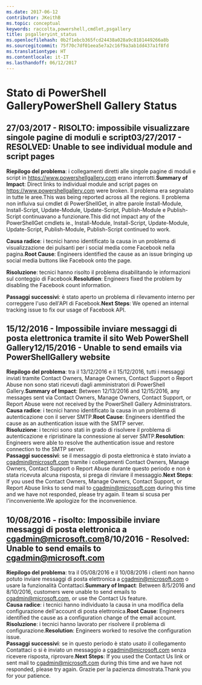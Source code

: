 ```yaml
---
ms.date: 2017-06-12
contributor: JKeithB
ms.topic: conceptual
keywords: raccolta,powershell,cmdlet,psgallery
title: psgalleryint_status
ms.openlocfilehash: 0b2f1ebcb365fcd24438a028a9c8181449266a8b
ms.sourcegitcommit: 75f70c7df01eea5e7a2c16f9a3ab1dd437a1f8fd
ms.translationtype: HT
ms.contentlocale: it-IT
ms.lasthandoff: 06/12/2017
---
```

<a name="powershell-gallery-status"></a><span data-ttu-id="78f54-103">Stato di PowerShell Gallery</span><span class="sxs-lookup"><span data-stu-id="78f54-103">PowerShell Gallery Status</span></span>
=========================

## <a name="03272017---resolved-unable-to-see-individual-module-and-script-pages"></a><span data-ttu-id="78f54-104">27/03/2017 - RISOLTO: impossibile visualizzare singole pagine di moduli e script</span><span class="sxs-lookup"><span data-stu-id="78f54-104">03/27/2017 - RESOLVED: Unable to see individual module and script pages</span></span>

<span data-ttu-id="78f54-105">__Riepilogo del problema__: i collegamenti diretti alle singole pagine di moduli e script in https://www.powershellgallery.com erano interrotti.</span><span class="sxs-lookup"><span data-stu-id="78f54-105">__Summary of Impact__: Direct links to individual module and script pages on https://www.powershellgallery.com were broken.</span></span> <span data-ttu-id="78f54-106">Il problema era segnalato in tutte le aree.</span><span class="sxs-lookup"><span data-stu-id="78f54-106">This was being reported across all the regions.</span></span> <span data-ttu-id="78f54-107">Il problema non influiva sui cmdlet di PowerShellGet, in altre parole Install-Module, Install-Script, Update-Module, Update-Script, Publish-Module e Publish-Script continuavano a funzionare.</span><span class="sxs-lookup"><span data-stu-id="78f54-107">This did not impact any of the PowerShellGet cmdlets ie., Install-Module, Install-Script, Update-Module, Update-Script, Publish-Module, Publish-Script continued to work.</span></span>

<span data-ttu-id="78f54-108">__Causa radice__: i tecnici hanno identificato la causa in un problema di visualizzazione dei pulsanti per i social media come Facebook nella pagina.</span><span class="sxs-lookup"><span data-stu-id="78f54-108">__Root Cause__: Engineers identified the cause as an issue bringing up social media buttons like Facebook onto the page.</span></span>  

<span data-ttu-id="78f54-109">__Risoluzione__: tecnici hanno risolto il problema disabilitando le informazioni sul conteggio di Facebook.</span><span class="sxs-lookup"><span data-stu-id="78f54-109">__Resolution__: Engineers fixed the problem by disabling the Facebook count information.</span></span>

<span data-ttu-id="78f54-110">__Passaggi successivi__: è stato aperto un problema di rilevamento interno per correggere l'uso dell'API di Facebook.</span><span class="sxs-lookup"><span data-stu-id="78f54-110">__Next Steps__: We opened an internal tracking issue to fix our usage of Facebook API.</span></span>

## <a name="12152016---unable-to-send-emails-via-powershellgallery-website"></a><span data-ttu-id="78f54-111">15/12/2016 - Impossibile inviare messaggi di posta elettronica tramite il sito Web PowerShell Gallery</span><span class="sxs-lookup"><span data-stu-id="78f54-111">12/15/2016 - Unable to send emails via PowerShellGallery website</span></span>

<span data-ttu-id="78f54-112">__Riepilogo del problema__: tra il 13/12/2016 e il 15/12/2016, tutti i messaggi inviati tramite Contact Owners, Manage Owners, Contact Support o Report Abuse non sono stati ricevuti dagli amministratori di PowerShell Gallery.</span><span class="sxs-lookup"><span data-stu-id="78f54-112">__Summary of Impact__: Between 12/13/2016 and 12/15/2016, any messages sent via Contact Owners, Manage Owners, Contact Support, or Report Abuse were not received by the PowerShell Gallery Administrators.</span></span>  
<span data-ttu-id="78f54-113">__Causa radice__: i tecnici hanno identificato la causa in un problema di autenticazione con il server SMTP.</span><span class="sxs-lookup"><span data-stu-id="78f54-113">__Root Cause__: Engineers identified the cause as an authentication issue with the SMTP server.</span></span>  
<span data-ttu-id="78f54-114">__Risoluzione__: i tecnici sono stati in grado di risolvere il problema di autenticazione e ripristinare la connessione al server SMTP.</span><span class="sxs-lookup"><span data-stu-id="78f54-114">__Resolution__: Engineers were able to resolve the authentication issue and restore connection to the SMTP server.</span></span>  
<span data-ttu-id="78f54-115">__Passaggi successivi__: se il messaggio di posta elettronica è stato inviato a cgadmin@microsoft.com tramite i collegamenti Contact Owners, Manage Owners, Contact Support o Report Abuse durante questo periodo e non è stata ricevuta alcuna risposta, si prega di rinviare il messaggio.</span><span class="sxs-lookup"><span data-stu-id="78f54-115">__Next Steps__: If you used the Contact Owners, Manage Owners, Contact Support, or Report Abuse links to send mail to cgadmin@microsoft.com during this time and we have not responded, please try again.</span></span> <span data-ttu-id="78f54-116">Il team si scusa per l'inconveniente.</span><span class="sxs-lookup"><span data-stu-id="78f54-116">We apologize for the inconvenience.</span></span>   


## <a name="8102016---resolved-unable-to-send-emails-to-cgadminmicrosoftcom"></a><span data-ttu-id="78f54-117">10/08/2016 - risolto: Impossibile inviare messaggi di posta elettronica a cgadmin@microsoft.com</span><span class="sxs-lookup"><span data-stu-id="78f54-117">8/10/2016 - Resolved: Unable to send emails to cgadmin@microsoft.com</span></span>
<span data-ttu-id="78f54-118">__Riepilogo del problema__: tra il 05/08/2016 e il 10/08/2016 i clienti non hanno potuto inviare messaggi di posta elettronica a cgadmin@microsoft.com o usare la funzionalità Contattaci.</span><span class="sxs-lookup"><span data-stu-id="78f54-118">__Summary of Impact__: Between 8/5/2016 and 8/10/2016, customers were unable to send emails to cgadmin@microsoft.com, or use the Contact Us feature.</span></span>  
<span data-ttu-id="78f54-119">__Causa radice__: i tecnici hanno individuato la causa in una modifica della configurazione dell'account di posta elettronica.</span><span class="sxs-lookup"><span data-stu-id="78f54-119">__Root Cause__: Engineers identified the cause as a configuration change of the email account.</span></span>  
<span data-ttu-id="78f54-120">__Risoluzione__: i tecnici hanno lavorato per risolvere il problema di configurazione.</span><span class="sxs-lookup"><span data-stu-id="78f54-120">__Resolution__: Engineers worked to resolve the configuration issue.</span></span>  
<span data-ttu-id="78f54-121">__Passaggi successivi__: se in questo periodo è stato usato il collegamento Contattaci o si è inviato un messaggio a cgadmin@microsoft.com senza ricevere risposta, riprovare.</span><span class="sxs-lookup"><span data-stu-id="78f54-121">__Next Steps__: If you used the Contact Us link or sent mail to cgadmin@microsoft.com during this time and we have not responded, please try again.</span></span> <span data-ttu-id="78f54-122">Grazie per la pazienza dimostrata.</span><span class="sxs-lookup"><span data-stu-id="78f54-122">Thank you for your patience.</span></span>


